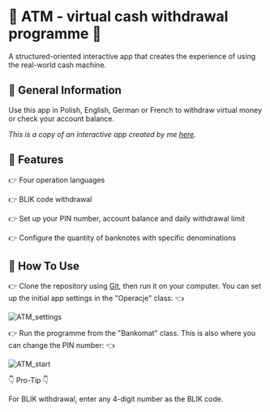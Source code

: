 # :money_with_wings: ATM - virtual cash withdrawal programme :money_with_wings:
A structured-oriented interactive app that creates the experience of using the real-world cash machine.


## :pushpin: General Information
Use this app in Polish, English, German or French to withdraw virtual money or check your account balance.  

*This is a copy of an interactive app created by me [here](https://github.com/AgnieszkaAureliaMarczak/Podstawy/tree/master/src/metody/bankomat).*

## :pushpin: Features
:point_right: Four operation languages

:point_right: BLIK code withdrawal 

:point_right: Set up your PIN number, account balance and daily withdrawal limit

:point_right: Configure the quantity of banknotes with specific denominations


## :pushpin: How To Use
:point_right: Clone the repository using [Git](https://git-scm.com/), then run it on your computer. 
You can set up the initial app settings in the "Operacje" class: :point_left:


![ATM_settings](https://github.com/AgnieszkaAureliaMarczak/ATM_interactive_cash_withdrawal/assets/139965402/e9c9bfc1-3a4b-48fc-8d16-3e6e2d743482)

:point_right: Run the programme from the "Bankomat" class. This is also where you can change the PIN number: :point_left:


![ATM_start](https://github.com/AgnieszkaAureliaMarczak/ATM_interactive_cash_withdrawal/assets/139965402/2ee9ebd3-7140-4a86-9f75-7cdebb08e1c1)

:point_down: Pro-Tip :point_down:

For BLIK withdrawal, enter any 4-digit number as the BLIK code.
